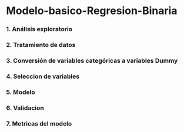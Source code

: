 # Modelo-basico-Regresion-Binaria
### 1. Análisis exploratorio 
### 2. Tratamiento de datos 
### 3. Conversión de variables categóricas a variables Dummy
### 4. Seleccion de variables
### 5. Modelo 
### 6. Validacion 
### 7. Metricas del modelo
